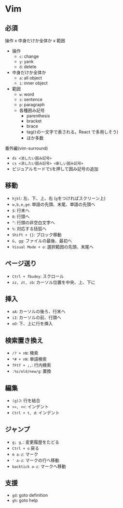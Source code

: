 # Vim

## 必須

操作 x 中身だけか全体か x 範囲

- 操作
  - `c`: change
  - `y`: yank
  - `d`: delete
- 中身だけか全体か
  - `a`: all object
  - `i`: inner object
- 範囲
  - `w`: word
  - `s`: sentence
  - `p`: paragraph
  - 各種囲み記号
    - parenthesis
    - bracket
    - brace
    - tag(`t`の一文字で表される。React で多用しそう)
    - ほか多数

番外編(vim-surround)

- `ds <消したい囲み記号>`
- `cs <消したい囲み記号> <新しい囲み記号>`
- ビジュアルモードで`S`を押して囲み記号の追加

## 移動

- `hjkl`: 左、下、上、右 (`g`をつければスクリーン上)
- `w,b,e,ge`: 単語の先頭、末尾、単語の先頭へ
- `$`: 行末へ
- `0`: 行頭へ
- `^`: 行頭の非空白文字へ
- `%`: 対応する括弧へ
- `Shift + {}`: ブロック移動
- `G, gg`: ファイルの最後、最初へ
- `Visual Mode + o`: 選択範囲の先頭、末尾へ

## ページ送り

- `Ctrl + fbudey`: スクロール
- `zz, zt, zb`: カーソル位置を中央、上、下に

## 挿入

- `aA`: カーソルの後ろ、行末へ
- `iI`: カーソルの前、行頭へ
- `oO`: 下、上に行を挿入

## 検索置き換え

- `/? + nN`: 検索
- `*# + nN`: 単語検索
- `fFtT + ;,`: 行内検索
- `:%s/old/new/g`: 置換

## 編集

- `(g)J`: 行を結合
- `>>, <<`: インデント
- `Ctrl + t, d`: インデント

## ジャンプ

- `g; g,`: 変更履歴をたどる
- `Ctrl + o` 戻る
- `m a-z`: マーク
- `' a-z`: マークの行へ移動
- `backtick a-z`: マークへ移動

## 支援

- `gd`: goto definition
- `gh`: goto help
